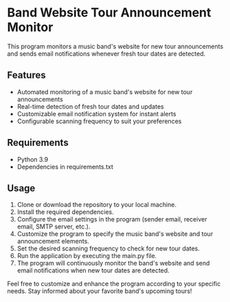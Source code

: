 # Band Website Tour Announcement Monitor

This program monitors a music band's website for new tour announcements and sends email notifications whenever fresh tour dates are detected.

## Features
- Automated monitoring of a music band's website for new tour announcements
- Real-time detection of fresh tour dates and updates
- Customizable email notification system for instant alerts
- Configurable scanning frequency to suit your preferences

## Requirements
- Python 3.9
- Dependencies in requirements.txt

## Usage
1. Clone or download the repository to your local machine.
2. Install the required dependencies.
3. Configure the email settings in the program (sender email, receiver email, SMTP server, etc.).
4. Customize the program to specify the music band's website and tour announcement elements.
5. Set the desired scanning frequency to check for new tour dates.
6. Run the application by executing the main.py file.
7. The program will continuously monitor the band's website and send email notifications when new tour dates are detected.

Feel free to customize and enhance the program according to your specific needs. Stay informed about your favorite band's upcoming tours!



